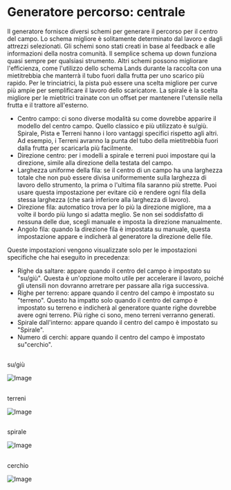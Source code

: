 # Generatore percorso: centrale


Il generatore fornisce diversi schemi per generare il percorso per il centro del campo. 
Lo schema migliore è solitamente determinato dal lavoro e dagli attrezzi selezionati. 
Gli schemi sono stati creati in base al feedback e alle informazioni della nostra comunità. 
Il semplice schema up down funziona quasi sempre per qualsiasi strumento. 
Altri schemi possono migliorare l'efficienza, come l'utilizzo dello schema Lands durante la raccolta con una mietitrebbia che manterrà il tubo fuori dalla frutta per uno scarico più rapido. 
Per le trinciatrici, la pista può essere una scelta migliore per curve più ampie per semplificare il lavoro dello scaricatore. 
La spirale è la scelta migliore per le mietitrici trainate con un offset per mantenere l'utensile nella frutta e il trattore all'esterno.



- Centro campo: ci sono diverse modalità su come dovrebbe apparire il modello del centro campo. Quello classico e più utilizzato è su/giù.
Spirale, Pista e Terreni hanno i loro vantaggi specifici rispetto agli altri. Ad esempio, i Terreni avranno la punta del tubo della mietitrebbia fuori dalla frutta per scaricarla più facilmente.
- Direzione centro: per i modelli a spirale e terreni puoi impostare qui la direzione, simile alla direzione della testata del campo.
- Larghezza uniforme della fila: se il centro di un campo ha una larghezza totale che non può essere divisa uniformemente sulla larghezza di lavoro dello strumento, la prima o l'ultima fila saranno più strette. Puoi usare questa impostazione per evitare ciò e rendere ogni fila della stessa larghezza (che sarà inferiore alla larghezza di lavoro).
- Direzione fila: automatico trova per lo più la direzione migliore, ma a volte il bordo più lungo si adatta meglio. Se non sei soddisfatto di nessuna delle due, scegli manuale e imposta la direzione manualmente.
- Angolo fila: quando la direzione fila è impostata su manuale, questa impostazione appare e indicherà al generatore la direzione delle file.

Queste impostazioni vengono visualizzate solo per le impostazioni specifiche che hai eseguito in precedenza:
- Righe da saltare: appare quando il centro del campo è impostato su "su/giù". Questa è un'opzione molto utile per accelerare il lavoro, poiché gli utensili non dovranno arretrare per passare alla riga successiva.
- Righe per terreno: appare quando il centro del campo è impostato su "terreno". Questo ha impatto solo quando il centro del campo è impostato su terreno e indicherà al generatore quante righe dovrebbe avere ogni terreno. Più righe ci sono, meno terreni verranno generati.
- Spirale dall'interno: appare quando il centro del campo è impostato su "Spirale".
- Numero di cerchi: appare quando il centro del campo è impostato su"cerchio".


## 
su/giù


![Image](/home/runner/work/CourseplayHelp/CourseplayHelp/updown_0_0_1024_591.png)

## 
terreni


![Image](/home/runner/work/CourseplayHelp/CourseplayHelp/lands_0_0_1024_599.png)

## 
spirale


![Image](/home/runner/work/CourseplayHelp/CourseplayHelp/spiral_0_0_1024_590.png)

## 
cerchio


![Image](/home/runner/work/CourseplayHelp/CourseplayHelp/racetrack_0_0_1024_589.png)

